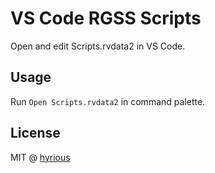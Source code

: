 # VS Code RGSS Scripts

<!-- [Download on Marketplace](https://marketplace.visualstudio.com/items?itemName=hyrious.vscode-rgss-scripts) -->

Open and edit Scripts.rvdata2 in VS Code.

## Usage

Run `Open Scripts.rvdata2` in command palette.

## License

MIT @ [hyrious](https://github.com/hyrious)

